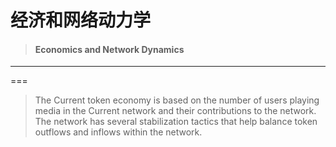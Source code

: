 # 经济和网络动力学

> #### Economics and Network Dynamics

---

===

> The Current token economy is based on the number of users playing media in the Current network and their contributions to the network. The network has several stabilization tactics that help balance token outflows and inflows within the network.



